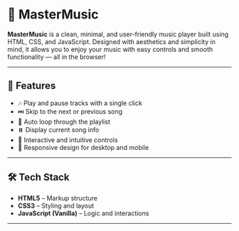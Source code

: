 # 🎵 MasterMusic

**MasterMusic** is a clean, minimal, and user-friendly music player built using HTML, CSS, and JavaScript. Designed with aesthetics and simplicity in mind, it allows you to enjoy your music with easy controls and smooth functionality — all in the browser!

---

## 🚀 Features

- 🎶 Play and pause tracks with a single click
- ⏭️ Skip to the next or previous song
- 🔁 Auto loop through the playlist
- ⏸️ Display current song info
- 🧭 Interactive and intuitive controls
- 📱 Responsive design for desktop and mobile

---

## 🛠️ Tech Stack

- **HTML5** – Markup structure
- **CSS3** – Styling and layout
- **JavaScript (Vanilla)** – Logic and interactions

---




